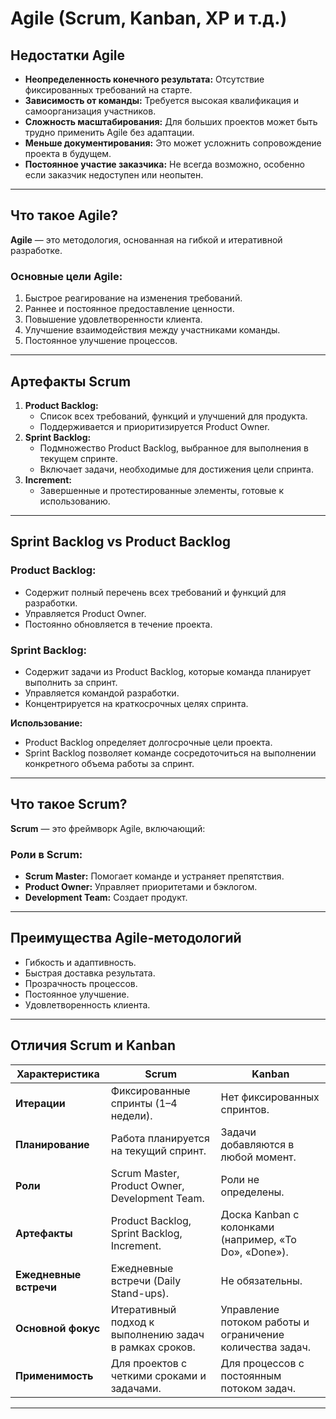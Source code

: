 # Agile (Scrum, Kanban, XP и т.д.)

## Недостатки Agile
- **Неопределенность конечного результата:** Отсутствие фиксированных требований на старте.
- **Зависимость от команды:** Требуется высокая квалификация и самоорганизация участников.
- **Сложность масштабирования:** Для больших проектов может быть трудно применить Agile без адаптации.
- **Меньше документирования:** Это может усложнить сопровождение проекта в будущем.
- **Постоянное участие заказчика:** Не всегда возможно, особенно если заказчик недоступен или неопытен.

---

## Что такое Agile?
**Agile** — это методология, основанная на гибкой и итеративной разработке.

### Основные цели Agile:
1. Быстрое реагирование на изменения требований.
2. Раннее и постоянное предоставление ценности.
3. Повышение удовлетворенности клиента.
4. Улучшение взаимодействия между участниками команды.
5. Постоянное улучшение процессов.

---

## Артефакты Scrum
1. **Product Backlog:**
   - Список всех требований, функций и улучшений для продукта.
   - Поддерживается и приоритизируется Product Owner.
2. **Sprint Backlog:**
   - Подмножество Product Backlog, выбранное для выполнения в текущем спринте.
   - Включает задачи, необходимые для достижения цели спринта.
3. **Increment:**
   - Завершенные и протестированные элементы, готовые к использованию.

---

## Sprint Backlog vs Product Backlog
### Product Backlog:
- Содержит полный перечень всех требований и функций для разработки.
- Управляется Product Owner.
- Постоянно обновляется в течение проекта.

### Sprint Backlog:
- Содержит задачи из Product Backlog, которые команда планирует выполнить за спринт.
- Управляется командой разработки.
- Концентрируется на краткосрочных целях спринта.

**Использование:**
- Product Backlog определяет долгосрочные цели проекта.
- Sprint Backlog позволяет команде сосредоточиться на выполнении конкретного объема работы за спринт.

---

## Что такое Scrum?
**Scrum** — это фреймворк Agile, включающий:

### Роли в Scrum:
- **Scrum Master:** Помогает команде и устраняет препятствия.
- **Product Owner:** Управляет приоритетами и бэклогом.
- **Development Team:** Создает продукт.

---

## Преимущества Agile-методологий
- Гибкость и адаптивность.
- Быстрая доставка результата.
- Прозрачность процессов.
- Постоянное улучшение.
- Удовлетворенность клиента.

---

## Отличия Scrum и Kanban

| **Характеристика**           | **Scrum**                                                              | **Kanban**                                             |
|------------------------------|------------------------------------------------------------------------|-------------------------------------------------------|
| **Итерации**                 | Фиксированные спринты (1–4 недели).                                   | Нет фиксированных спринтов.                          |
| **Планирование**             | Работа планируется на текущий спринт.                                 | Задачи добавляются в любой момент.                   |
| **Роли**                     | Scrum Master, Product Owner, Development Team.                        | Роли не определены.                                  |
| **Артефакты**                | Product Backlog, Sprint Backlog, Increment.                           | Доска Kanban с колонками (например, «To Do», «Done»). |
| **Ежедневные встречи**       | Ежедневные встречи (Daily Stand-ups).                                 | Не обязательны.                                      |
| **Основной фокус**           | Итеративный подход к выполнению задач в рамках сроков.                | Управление потоком работы и ограничение количества задач. |
| **Применимость**             | Для проектов с четкими сроками и задачами.                            | Для процессов с постоянным потоком задач.            |

---